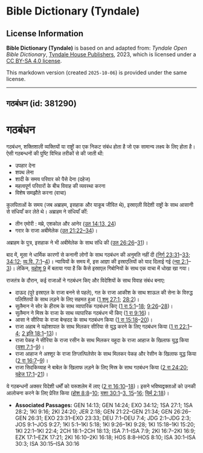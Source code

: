 # Bible Dictionary (Tyndale)

## License Information

**Bible Dictionary (Tyndale)** is based on and adapted from: _Tyndale Open Bible Dictionary_, [Tyndale House Publishers](https://tyndaleopenresources.com/), 2023, which is licensed under a [CC BY-SA 4.0 license](https://creativecommons.org/licenses/by-sa/4.0/legalcode.en).

This markdown version (created `2025-10-06`) is provided under the same license.



--------------------------------

## गठबंधन (id: 381290)

गठबंधन
======

गठबंधन, शक्तिशाली व्यक्तियों या राष्ट्रों का एक निकट संबंध होता है जो एक सामान्य लक्ष्य के लिए होता है। ऐसी गठबन्धनों की पुष्टि विभिन्न तरीकों से की जाती थी:

* उपहार देना
* शपथ लेना
* शादी के समय परिवार को पैसे देना (दहेज)
* महत्वपूर्ण परिवारों के बीच विवाह की व्यवस्था करना
* विशेष समझौते करना (वाचा)

कुलपिताओं के समय (जब अब्राहम, इसहाक और याकूब जीवित थे), इस्राएली विदेशी राष्ट्रों के साथ आसानी से संधियाँ कर लेते थे। अब्राहम ने संधियाँ कीं:

* तीन एमोरी : मम्रे, एशकोल और आनेर ([उत 14:13, 24](https://ref.ly/Gen14:13,Gen14:24))
* गरार के राजा अबीमेलेक ([उत 21:22–34](https://ref.ly/Gen21:22-Gen21:34))।

अब्राहम के पुत्र, इसहाक ने भी अबीमेलेक के साथ संधि की ([उत 26:26](https://ref.ly/Gen26:26-Gen26:31)–[31](https://ref.ly/Gen26:26-Gen26:31))।

बाद में, मूसा ने धार्मिक कारणों से कनानी लोगों के साथ गठबंधन की अनुमति नहीं दी ([निर्ग 23:31](https://ref.ly/Exod23:31-Exod23:33)–[33](https://ref.ly/Exod23:31-Exod23:33); [34:12](https://ref.ly/Exod34:12); [व्य.वि. 7:1](https://ref.ly/Deut7:1-Deut7:4)–[4](https://ref.ly/Deut7:1-Deut7:4))। न्यायियों के समय में, इस आज्ञा की इस्राएलियों को याद दिलाई गई ([न्या 2:1](https://ref.ly/Judg2:1-Judg2:3)–[3](https://ref.ly/Judg2:1-Judg2:3))। लेकिन, [यहोशू 9](https://ref.ly/Josh9:1-Josh9:27) में बताया गया है कि कैसे इस्राएल गिबोनियों के साथ एक वाचा में धोखा खा गया।

राजतंत्र के दौरान, कई राजाओं ने गठबंधन किए और विदेशियों के साथ विवाह संबंध बनाए:

* दाऊद (पूरे इस्राएल के राजा बनने से पहले), गत के राजा आकीश के साथ शाऊल की सेना के विरुद्ध पलिश्तियों के साथ लड़ने के लिए सहमत हुआ ([1 शमू 27:1](https://ref.ly/1Sam27:1); [28:2](https://ref.ly/1Sam28:2))।
* सुलैमान ने सोर के हीराम के साथ व्यापारिक गठबंधन किए ([1 रा 5:1](https://ref.ly/1Kgs5:1-1Kgs5:18)–[18](https://ref.ly/1Kgs5:1-1Kgs5:18); [9:26](https://ref.ly/1Kgs9:26-1Kgs9:28)–[28](https://ref.ly/1Kgs9:26-1Kgs9:28))।
* सुलैमान ने मिस्र के राजा के साथ व्यापारिक गठबंधन भी किए ([1 रा 9:16](https://ref.ly/1Kgs9:16))।
* आसा ने सीरिया के राजा बेन्हदद के साथ गठबंधन किया ([1 रा 15:18](https://ref.ly/1Kgs15:18-1Kgs15:20)–[20](https://ref.ly/1Kgs15:18-1Kgs15:20))।
* राजा अहाब ने यहोशापात के साथ मिलकर सीरिया से युद्ध करने के लिए गठबंधन किया ([1 रा 22:1](https://ref.ly/1Kgs22:1-1Kgs22:4)–[4](https://ref.ly/1Kgs22:1-1Kgs22:4); [2 इति 18:1](https://ref.ly/2Chr18:1-2Chr18:13)–[13](https://ref.ly/2Chr18:1-2Chr18:13))।
* राजा पेकह ने सीरिया के राजा रसीन के साथ मिलकर यहूदा के राजा आहाज के खिलाफ युद्ध किया ([यशा 7:1](https://ref.ly/Isa7:1-Isa7:9)–[9](https://ref.ly/Isa7:1-Isa7:9))।
* राजा आहाज ने अश्शूर के राजा तिग्लत्पिलेसेर के साथ मिलकर पेकह और रेसीन के खिलाफ युद्ध किया ([2 रा 16:7](https://ref.ly/2Kgs16:7-2Kgs16:9)–[9](https://ref.ly/2Kgs16:7-2Kgs16:9))।
* राजा सिदकिय्याह ने बाबेल के खिलाफ लड़ने के लिए मिस्र के साथ गठबंधन किया ([2 रा 24:20](https://ref.ly/2Kgs24:20); [यहेज 17:1](https://ref.ly/Ezek17:1-Ezek17:21)–[21](https://ref.ly/Ezek17:1-Ezek17:21))।

ये गठबन्धनों अक्सर विदेशी धर्मों को यरूशलेम में लाए ([2 रा 16:10](https://ref.ly/2Kgs16:10-2Kgs16:18)–[18](https://ref.ly/2Kgs16:10-2Kgs16:18))। इसने भविष्यद्वक्ताओं को उनकी आलोचना करने के लिए प्रेरित किया ([होश 8:8](https://ref.ly/Hos8:8-Hos8:10)–[10](https://ref.ly/Hos8:8-Hos8:10); [यशा 30:1](https://ref.ly/Isa30:1-Isa30:3,Isa30:15-Isa30:16)–[3, 15](https://ref.ly/Isa30:1-Isa30:3,Isa30:15-Isa30:16)–[16](https://ref.ly/Isa30:1-Isa30:3,Isa30:15-Isa30:16); [यिर्म 2:18](https://ref.ly/Jer2:18))।

* **Associated Passages:** GEN 14:13; GEN 14:24; EXO 34:12; 1SA 27:1; 1SA 28:2; 1KI 9:16; 2KI 24:20; JER 2:18; GEN 21:22–GEN 21:34; GEN 26:26–GEN 26:31; EXO 23:31–EXO 23:33; DEU 7:1–DEU 7:4; JDG 2:1–JDG 2:3; JOS 9:1–JOS 9:27; 1KI 5:1–1KI 5:18; 1KI 9:26–1KI 9:28; 1KI 15:18–1KI 15:20; 1KI 22:1–1KI 22:4; 2CH 18:1–2CH 18:13; ISA 7:1–ISA 7:9; 2KI 16:7–2KI 16:9; EZK 17:1–EZK 17:21; 2KI 16:10–2KI 16:18; HOS 8:8–HOS 8:10; ISA 30:1–ISA 30:3; ISA 30:15–ISA 30:16

